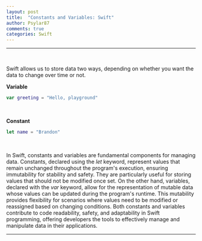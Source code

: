 ```yaml
---
layout: post
title:  "Constants and Variables: Swift"
author: Psylar87
comments: true
categories: Swift
---
```


<hr>
<br>

<p>
Swift allows us to store data two ways, depending on whether you want the data to change over time or not.
</p>

**Variable**
```swift
var greeting = "Hello, playground"
```

<br>

**Constant**
```swift
let name = "Brandon"
```
<br>

In Swift, constants and variables are fundamental components for managing data. Constants, declared using the *let* keyword, represent values that remain unchanged throughout the program's execution, ensuring immutability for stability and safety. They are particularly useful for storing values that should not be modified once set. On the other hand, variables, declared with the *var* keyword, allow for the representation of mutable data whose values can be updated during the program's runtime. This mutability provides flexibility for scenarios where values need to be modified or reassigned based on changing conditions. Both constants and variables contribute to code readability, safety, and adaptability in Swift programming, offering developers the tools to effectively manage and manipulate data in their applications.

<hr>
